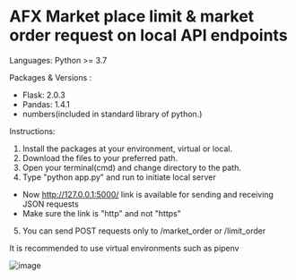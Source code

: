 # AFX Market place limit & market order request on local API endpoints
Languages: Python >= 3.7

Packages & Versions : 
- Flask: 2.0.3
- Pandas: 1.4.1
- numbers(included in standard library of python.)

Instructions: 
1. Install the packages at your environment, virtual or local.
2. Download the files to your preferred path.
3. Open your terminal(cmd) and change directory to the path.
4. Type "python app.py" and run to initiate local server
  * Now http://127.0.0.1:5000/ link is available for sending and receiving JSON requests
  * Make sure the link is "http" and not "https"
5. You can send POST requests only to /market_order or /limit_order 

It is recommended to use virtual environments such as pipenv

![image](https://user-images.githubusercontent.com/85628243/165284852-b427b4b2-20c1-4872-9ced-a68e6b983735.png)

